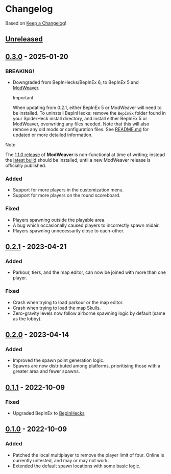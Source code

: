 # Changelog

Based on [Keep a Changelog](https://keepachangelog.com)!

## [Unreleased]

## [0.3.0] - 2025-01-20

### BREAKING!

-   Downgraded from BepInHecks/BepInEx 6, to BepInEx 5 and [ModWeaver](https://github.com/modweaver/modweaver).
    > [!IMPORTANT]
    > When updating from 0.2.1, either BepInEx 5 or ModWeaver will need to be installed.
    > To uninstall BepInHecks: remove the `BepInEx` folder found in your SpiderHeck install directory,
    > and install either BepInEx 5 or ModWeaver, overwriting any files needed. Note that this will also remove any old mods
    > or configuration files. See [README.md](https://github.com/Senyksia/InfiniteFriends/blob/main/README.md) for updated or more detailed information.

> [!NOTE]
> The [1.1.0 release](https://github.com/modweaver/modweaver/releases/tag/1.1.0) of **ModWeaver** is non-functional at time of writing; instead the [latest build](https://github.com/modweaver/modweaver/actions/runs/10702095842/artifacts/1891040653) should be installed,
> until a new ModWeaver release is officially published.
>
> ### Added
>
> -   Support for more players in the customization menu.
> -   Support for more players on the round scoreboard.
>
> ### Fixed
>
> -   Players spawning outside the playable area.
> -   A bug which occasionally caused players to incorrectly spawn midair.
> -   Players spawning unnecessarily close to each-other.

## [0.2.1] - 2023-04-21

### Added

-   Parkour, tiers, and the map editor, can now be joined with more than one player.

### Fixed

-   Crash when trying to load parkour or the map editor.
-   Crash when trying to load the map Skulls.
-   Zero-gravity levels now follow airborne spawning logic by default (same as the lobby).

## [0.2.0] - 2023-04-14

### Added

-   Improved the spawn point generation logic.
-   Spawns are now distributed among platforms, prioritising those with a greater area and fewer spawns.

## [0.1.1] - 2022-10-09

### Fixed

-   Upgraded BepInEx to [BepInHecks](https://github.com/cobwebsh/BepInEx)

## [0.1.0] - 2022-10-09

### Added

-   Patched the local multiplayer to remove the player limit of four. Online is currently untested, and may or may not work.
-   Extended the default spawn locations with some basic logic.

[Unreleased]: https://github.com/Senyksia/InfiniteFriends/compare/0.3.0...HEAD

[0.3.0]: https://github.com/Senyksia/InfiniteFriends/compare/0.2.1...0.3.0

[0.2.1]: https://github.com/Senyksia/InfiniteFriends/compare/0.2.0...0.2.1

[0.2.0]: https://github.com/Senyksia/InfiniteFriends/compare/0.1.1...0.2.0

[0.1.1]: https://github.com/Senyksia/InfiniteFriends/compare/0.1.0...0.1.1

[0.1.0]: https://github.com/Senyksia/InfiniteFriends/releases/tag/v0.1.0
